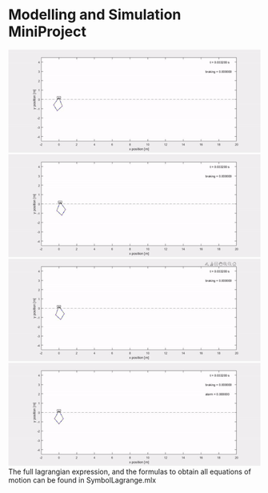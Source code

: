 #  Modelling and Simulation MiniProject
![sim1](animations/sim1.gif)
![sim2](animations/sim2.gif)
![sim3](animations/sim3.gif)
![sim4](animations/sim4.gif)
The full lagrangian expression, and the formulas to obtain all equations of motion can be found in SymbolLagrange.mlx
